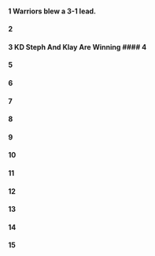 #### 1 Warriors blew a 3-1 lead.
#### 2
#### 3 KD Steph And Klay Are Winning #### 4
#### 5
#### 6
#### 7
#### 8
#### 9
#### 10
#### 11
#### 12
#### 13
#### 14
#### 15